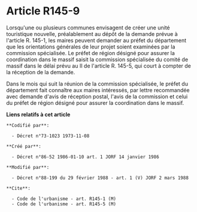 # Article R145-9

Lorsqu'une ou plusieurs communes envisagent de créer une unité touristique nouvelle, préalablement au dépôt de la demande
prévue à l'article R. 145-1, les maires peuvent demander au préfet du département que les orientations générales de leur
projet soient examinées par la commission spécialisée. Le préfet de région désigné pour assurer la coordination dans le
massif saisit la commission spécialisée du comité de massif dans le délai prévu au II de l'article R. 145-5, qui court à
compter de la réception de la demande.

Dans le mois qui suit la réunion de la commission spécialisée, le préfet du département fait connaître aux maires intéressés,
par lettre recommandée avec demande d'avis de réception postal, l'avis de la commission et celui du préfet de région désigné
pour assurer la coordination dans le massif.

**Liens relatifs à cet article**

	**Codifié par**:

	  - Décret n°73-1023 1973-11-08

	**Créé par**:

	  - Décret n°86-52 1986-01-10 art. 1 JORF 14 janvier 1986

	**Modifié par**:

	  - Décret n°88-199 du 29 février 1988 - art. 1 (V) JORF 2 mars 1988

	**Cite**:

	  - Code de l'urbanisme - art. R145-1 (M)
	  - Code de l'urbanisme - art. R145-5 (M)
